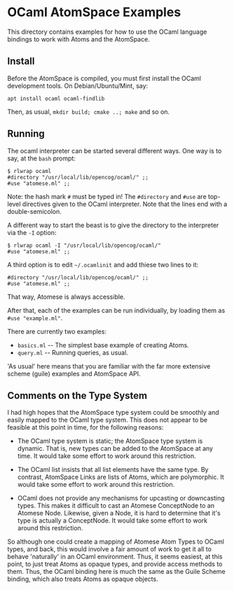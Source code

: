 
OCaml AtomSpace Examples
========================

This directory contains examples for how to use the OCaml language
bindings to work with Atoms and the AtomSpace.

Install
-------
Before the AtomSpace is compiled, you must first install the OCaml
development tools. On Debian/Ubuntu/Mint, say:

```
apt install ocaml ocaml-findlib
```
Then, as usual, `mkdir build; cmake ..; make` and so on.

Running
-------
The ocaml interpreter can be started several different ways.
One way is to say, at the `bash` prompt:
```
$ rlwrap ocaml
#directory "/usr/local/lib/opencog/ocaml/" ;;
#use "atomese.ml" ;;
```
Note: the hash mark `#` must be typed in! The `#directory` and `#use`
are top-level directives given to the OCaml interpreter. Note that the
lines end with a double-semicolon.

A different way to start the beast is to give the directory to the
interpreter via the `-I` option:
```
$ rlwrap ocaml -I "/usr/local/lib/opencog/ocaml/"
#use "atomese.ml" ;;
```

A third option is to edit `~/.ocamlinit` and add thiese two lines to it:
```
#directory "/usr/local/lib/opencog/ocaml/" ;;
#use "atomese.ml" ;;
```
That way, Atomese is always accessible.

After that, each of the examples can be run individually, by loading
them as `#use "example.ml"`.

There are currently two examples:

* `basics.ml` -- The simplest base example of creating Atoms.
* `query.ml`  -- Running queries, as usual.

'As usual' here means that you are familiar with the far more extensive
scheme (guile) examples and AtomSpace API.

Comments on the Type System
---------------------------
I had high hopes that the AtomSpace type system could be smoothly and
easily mapped to the OCaml type system. This does not appear to be
feasible at this point in time, for the following reasons:

* The OCaml type system is static; the AtomSpace type system is dynamic.
  That is, new types can be added to the AtomSpace at any time. It would
  take some effort to work around this restriction.

* The OCaml list insists that all list elements have the same type.
  By contrast, AtomSpace Links are lists of Atoms, which are
  polymorphic. It would take some effort to work around this restriction.

* OCaml does not provide any mechanisms for upcasting or downcasting
  types. This makes it difficult to cast an Atomese ConceptNode to an
  Atomese Node. Likewise, given a Node, it is hard to determine that
  it's type is actually a ConceptNode. It would take some effort to
  work around this restriction.

So although one could create a mapping of Atomese Atom Types to OCaml
types, and back, this would involve a fair amount of work to get it all
to behave 'naturally' in an OCaml environment.  Thus, it seems easiest,
at this point, to just treat Atoms as opaque types, and provide access
methods to them.  Thus, the OCaml binding here is much the same as the
Guile Scheme binding, which also treats Atoms as opaque objects.
